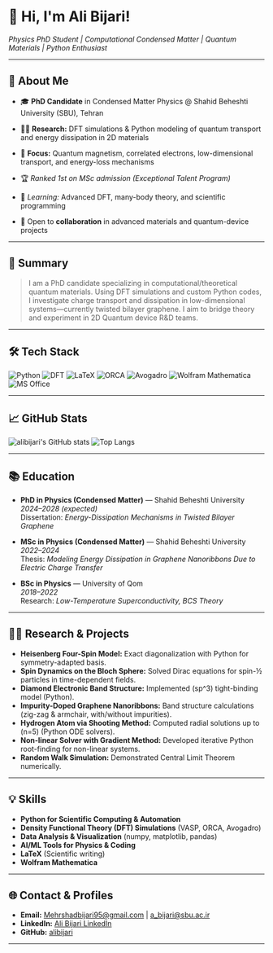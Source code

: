 # 👋 Hi, I'm Ali Bijari!

_Physics PhD Student | Computational Condensed Matter | Quantum Materials | Python Enthusiast_

---

## 🚀 About Me

- 🎓 **PhD Candidate** in Condensed Matter Physics @ Shahid Beheshti University (SBU), Tehran  
- 🧑‍💻 **Research:** DFT simulations & Python modeling of quantum transport and energy dissipation in 2D materials  
- 🧠 **Focus:** Quantum magnetism, correlated electrons, low-dimensional transport, and energy-loss mechanisms  
- 🏆 _Ranked 1st on MSc admission (Exceptional Talent Program)_

- 🌱 _Learning:_ Advanced DFT, many-body theory, and scientific programming  
- 💬 Open to **collaboration** in advanced materials and quantum-device projects

---

## 🎯 Summary

> I am a PhD candidate specializing in computational/theoretical quantum materials. Using DFT simulations and custom Python codes, I investigate charge transport and dissipation in low-dimensional systems—currently twisted bilayer graphene. I aim to bridge theory and experiment in 2D Quantum device R&D teams.

---

## 🛠️ Tech Stack

![Python](https://img.shields.io/badge/-Python-3776AB?style=flat-square&logo=python&logoColor=white)
![DFT](https://img.shields.io/badge/-DFT-blue?style=flat-square)
![LaTeX](https://img.shields.io/badge/-LaTeX-008080?style=flat-square&logo=latex)
![ORCA](https://img.shields.io/badge/-ORCA-4B8BBE?style=flat-square)
![Avogadro](https://img.shields.io/badge/-Avogadro-green?style=flat-square)
![Wolfram Mathematica](https://img.shields.io/badge/-Mathematica-red?style=flat-square)
![MS Office](https://img.shields.io/badge/-MS%20Office-0078D4?style=flat-square)

---

## 📈 GitHub Stats

![alibijari's GitHub stats](https://github-readme-stats.vercel.app/api?username=alibijari&show_icons=true&theme=radical)
![Top Langs](https://github-readme-stats.vercel.app/api/top-langs/?username=alibijari&layout=compact&theme=radical)

---

## 📚 Education

- **PhD in Physics (Condensed Matter)** — Shahid Beheshti University  
  _2024–2028 (expected)_  
  Dissertation: _Energy-Dissipation Mechanisms in Twisted Bilayer Graphene_

- **MSc in Physics (Condensed Matter)** — Shahid Beheshti University  
  _2022–2024_  
  Thesis: _Modeling Energy Dissipation in Graphene Nanoribbons Due to Electric Charge Transfer_

- **BSc in Physics** — University of Qom  
  _2018–2022_  
  Research: _Low-Temperature Superconductivity, BCS Theory_

---

## 🧑‍🔬 Research & Projects

- **Heisenberg Four-Spin Model:** Exact diagonalization with Python for symmetry-adapted basis.
- **Spin Dynamics on the Bloch Sphere:** Solved Dirac equations for spin-½ particles in time-dependent fields.
- **Diamond Electronic Band Structure:** Implemented \(sp^3\) tight-binding model (Python).
- **Impurity-Doped Graphene Nanoribbons:** Band structure calculations (zig-zag & armchair, with/without impurities).
- **Hydrogen Atom via Shooting Method:** Computed radial solutions up to \(n=5\) (Python ODE solvers).
- **Non-linear Solver with Gradient Method:** Developed iterative Python root-finding for non-linear systems.
- **Random Walk Simulation:** Demonstrated Central Limit Theorem numerically.

---

## 💡 Skills

- **Python for Scientific Computing & Automation**
- **Density Functional Theory (DFT) Simulations** (VASP, ORCA, Avogadro)
- **Data Analysis & Visualization** (numpy, matplotlib, pandas)
- **AI/ML Tools for Physics & Coding**
- **LaTeX** (Scientific writing)
- **Wolfram Mathematica**

---

## 🌐 Contact & Profiles

- **Email:** Mehrshadbijari95@gmail.com | a_bijari@sbu.ac.ir  
- **LinkedIn:** [Ali Bijari LinkedIn](https://www.linkedin.com/in/ali-bijari-ba401b261)  
- **GitHub:** [alibijari](https://github.com/alibijari)  

---
